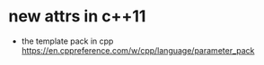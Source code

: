 # new attrs in c++11 
* the template pack in cpp 
	https://en.cppreference.com/w/cpp/language/parameter_pack
